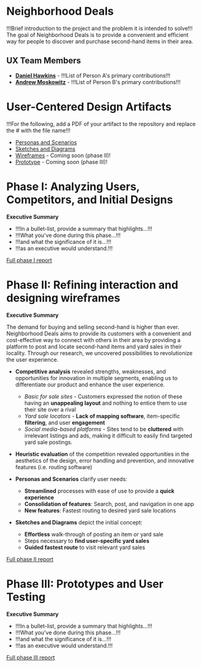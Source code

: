 # Neighborhood Deals

!!!Brief introduction to the project and the problem it is intended to solve!!!
The goal of Neighborhood Deals is to provide a convenient and efficient way for people to discover and purchase second-hand items in their area.

## UX Team Members

* **[Daniel Hawkins](https://usabilityengineering.github.io/ux-portfolio-dhawkins44/)** - !!!List of Person A's primary contributions!!!
* **[Andrew Moskowitz](https://usabilityengineering.github.io/ux-portfolio-ThatOneGuy-96/)** - !!!List of Person B's primary contributions!!!

# User-Centered Design Artifacts
 
!!!For the following, add a PDF of your artifact to the repository and replace the # with the file name!!!
* [Personas and Scenarios](personas/personas_and_scenarios.pdf)
* [Sketches and Diagrams](sketches/neighborhood_deals_sketch.pdf)
* [Wireframes](#) - Coming soon (phase II)!
* [Prototype](#) - Coming soon (phase III)!

# Phase I: Analyzing Users, Competitors, and Initial Designs

**Executive Summary**

* !!!In a bullet-list, provide a summary that highlights...!!!
* !!!What you've done during this phase...!!!
* !!!and what the significance of it is...!!!
* !!!as an executive would understand.!!!

[Full phase I report](phaseI/)

# Phase II: Refining interaction and designing wireframes

**Executive Summary**

The demand for buying and selling second-hand is higher than ever. Neighborhood Deals aims to provide its customers with a convenient and cost-effective way to connect with others in their area by providing a platform to post and locate second-hand items and yard sales in their locality. Through our research, we uncovered possibilities to revolutionize the user experience.

* **Competitive analysis** revealed strengths, weaknesses, and opportunities for innovation in multiple segments, enabling us to differentiate our product and enhance the user experience.
  * *Basic for sale sites* - Customers expressed the notion of these having an **unappealing layout** and nothing to entice them to use their site over a rival
  * *Yard sale locators* - **Lack of mapping software**, item-specific **filtering**, and user **engagement**
  * *Social media-based platforms* - Sites tend to be **cluttered** with irrelevant listings and ads, making it difficult to easily find targeted yard sale postings.

* **Heuristic evaluation** of the competition revealed opportunities in the aesthetics of the design, error handling and prevention, and innovative features (i.e. routing software)

* **Personas and Scenarios** clarify user needs:
  * **Streamlined** processes with ease of use to provide a **quick experience**
  * **Consolidation of features**: Search, post, and navigation in one app
  * **New features**: Fastest routing to desired yard sale locations
  
* **Sketches and Diagrams** depict the initial concept:
  * **Effortless** walk-through of posting an item or yard sale
  * Steps necessary to **find user-specific yard sales**
  * **Guided fastest route** to visit relevant yard sales

[Full phase II report](phaseII/)

# Phase III: Prototypes and User Testing

**Executive Summary**

* !!!In a bullet-list, provide a summary that highlights...!!!
* !!!What you've done during this phase...!!!
* !!!and what the significance of it is...!!!
* !!!as an executive would understand.!!!

[Full phase III report](phaseIII/)
